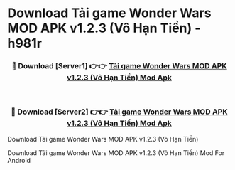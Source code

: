 # Download Tải game Wonder Wars MOD APK v1.2.3 (Vô Hạn Tiền) - h981r


<div align="center">
<h3>🔴 Download [Server1] 👉👉 <a href="https://apk-comot.site?title=Tải_game_Wonder_Wars_MOD_APK_v1.2.3_(Vô_Hạn_Tiền)">Tải game Wonder Wars MOD APK v1.2.3 (Vô Hạn Tiền) Mod Apk</a></h3><br>
<h3>🔴 Download [Server2] 👉👉 <a href="https://apk-comot.site?title=Tải_game_Wonder_Wars_MOD_APK_v1.2.3_(Vô_Hạn_Tiền)">Tải game Wonder Wars MOD APK v1.2.3 (Vô Hạn Tiền) Mod Apk</a></h3>
</div>



Download Tải game Wonder Wars MOD APK v1.2.3 (Vô Hạn Tiền) 

Download Tải game Wonder Wars MOD APK v1.2.3 (Vô Hạn Tiền) Mod For Android